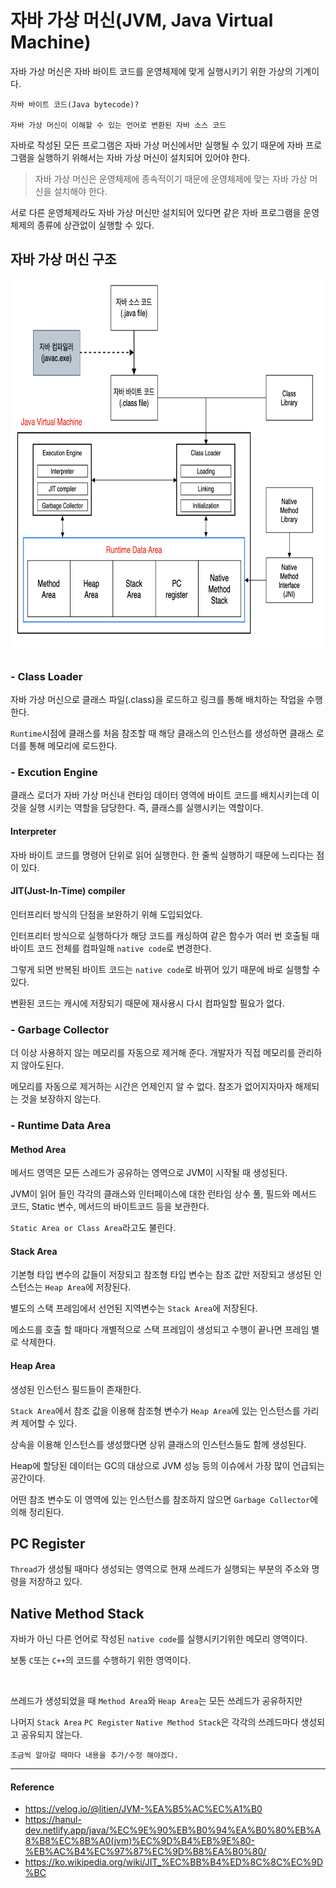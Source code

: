 # 자바 가상 머신(JVM, Java Virtual Machine)  

자바 가상 머신은 자바 바이트 코드를 운영체제에 맞게 실행시키기 위한 가상의 기계이다.  

```text
자바 바이트 코드(Java bytecode)?

자바 가상 머신이 이해할 수 있는 언어로 변환된 자바 소스 코드
```

자바로 작성된 모든 프로그램은 자바 가상 머신에서만 실행될 수 있기 때문에 자바 프로그램을 실행하기 위해서는 자바 가상 머신이 설치되어 있어야 한다.  

> 자바 가상 머신은 운영체제에 종속적이기 때문에 운영체제에 맞는 자바 가상 머신을 설치해야 한다.

서로 다른 운영체제라도 자바 가상 머신만 설치되어 있다면 같은 자바 프로그램을 운영체제의 종류에 상관없이 실행할 수 있다.  

## 자바 가상 머신 구조  

<img src="/Java/image/jvm.png" width="800" height="600">  

### - Class Loader  

자바 가상 머신으로 클래스 파일(.class)을 로드하고 링크를 통해 배치하는 작업을 수행한다.  

`Runtime`시점에 클래스를 처음 참조할 때 해당 클래스의 인스턴스를 생성하면 클래스 로더를 통해 메모리에 로드한다.  

### - Excution Engine  

클래스 로더가 자바 가상 머신내 런타임 데이터 영역에 바이트 코드를 배치시키는데 이것을 실행 시키는 역할을 담당한다. 즉, 클래스를 실행시키는 역할이다.  

#### Interpreter  

자바 바이트 코드를 명령어 단위로 읽어 실행한다. 한 줄씩 실행하기 때문에 느리다는 점이 있다.  

#### JIT(Just-In-Time) compiler  

인터프리터 방식의 단점을 보완하기 위해 도입되었다.  

인터프리터 방식으로 실행하다가 해당 코드를 캐싱하여 같은 함수가 여러 번 호출될 때 바이트 코드 전체를 컴파일해 `native code`로 변경한다.  

그렇게 되면 반복된 바이트 코드는 `native code`로 바뀌어 있기 때문에 바로 실행할 수 있다.  

변환된 코드는 캐시에 저장되기 때문에 재사용시 다시 컴파일할 필요가 없다.  

### - Garbage Collector  

더 이상 사용하지 않는 메모리를 자동으로 제거해 준다. 개발자가 직접 메모리를 관리하지 않아도된다.  

메모리를 자동으로 제거하는 시간은 언제인지 알 수 없다. 참조가 없어지자마자 해제되는 것을 보장하지 않는다.  

### - Runtime Data Area  

#### Method Area  

메서드 영역은 모든 스레드가 공유하는 영역으로 JVM이 시작될 때 생성된다.  

JVM이 읽어 들인 각각의 클래스와 인터페이스에 대한 런타임 상수 풀, 필드와 메서드 코드, Static 변수, 메서드의 바이트코드 등을 보관한다.  

`Static Area or Class Area`라고도 불린다.  

#### Stack Area  

기본형 타입 변수의 값들이 저장되고 참조형 타입 변수는 참조 값만 저장되고 생성된 인스턴스는 `Heap Area`에 저장된다.  

별도의 스택 프레임에서 선언된 지역변수는 `Stack Area`에 저장된다.

메소드를 호출 할 때마다 개별적으로 스택 프레임이 생성되고 수행이 끝나면 프레임 별로 삭제한다.  

#### Heap Area  

생성된 인스턴스 필드들이 존재한다.  

`Stack Area`에서 참조 값을 이용해 참조형 변수가 `Heap Area`에 있는 인스턴스를 가리켜 제어할 수 있다.  

상속을 이용해 인스턴스를 생성했다면 상위 클래스의 인스턴스들도 함께 생성된다.  

Heap에 할당된 데이터는 GC의 대상으로 JVM 성능 등의 이슈에서 가장 많이 언급되는 공간이다.  

어떤 참조 변수도 이 영역에 있는 인스턴스를 참조하지 않으면 `Garbage Collector`에 의해 정리된다.  

## PC Register  

`Thread`가 생성될 때마다 생성되는 영역으로 현재 쓰레드가 실행되는 부분의 주소와 명령을 저장하고 있다.  

## Native Method Stack  

자바가 아닌 다른 언어로 작성된 `native code`를 실행시키기위한 메모리 영역이다.  

보통 `C`또는 `C++`의 코드를 수행하기 위한 영역이다.  

<br/>

쓰레드가 생성되었을 때 `Method Area`와 `Heap Area`는 모든 쓰레드가 공유하지만  

나머지 `Stack Area` `PC Register` `Native Method Stack`은 각각의 쓰레드마다 생성되고 공유되지 않는다.  

```text
조금씩 알아갈 때마다 내용을 추가/수정 해야겠다.
```

---

#### Reference  

- <https://velog.io/@litien/JVM-%EA%B5%AC%EC%A1%B0>
- <https://hanul-dev.netlify.app/java/%EC%9E%90%EB%B0%94%EA%B0%80%EB%A8%B8%EC%8B%A0(jvm)%EC%9D%B4%EB%9E%80-%EB%AC%B4%EC%97%87%EC%9D%B8%EA%B0%80/>
- <https://ko.wikipedia.org/wiki/JIT_%EC%BB%B4%ED%8C%8C%EC%9D%BC>